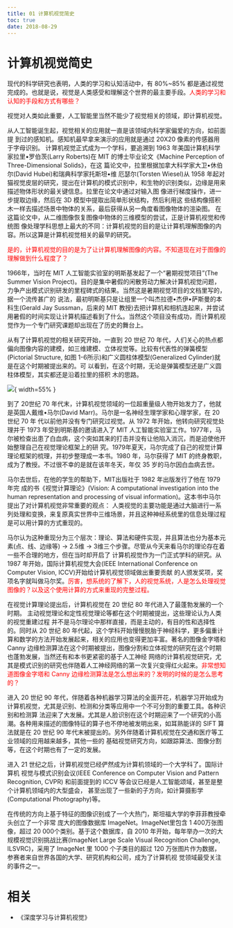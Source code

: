```yaml
---
title: 01 计算机视觉简史
toc: true
date: 2018-08-29
---
```


# 计算机视觉简史


现代的科学研究也表明，人类的学习和认知活动中，有 80%~85% 都是通过视觉完成的。也就是说，视觉是人类感受和理解这个世界的最主要手段。<span style="color:red;">人类的学习和认知的手段和方式有哪些？</span>

视觉对人类如此重要，人工智能里当然不能少了视觉相关的领域，即计算机视觉。

从人工智能诞生起，视觉相关的应用就一直是该领域内科学家偏爱的方向，如前面提 到过的感知机。感知机最早拿来演示的应用就是通过 20X20 像素的传感器用于字母识别。 计算机视觉正式成为一个学科，要追溯到 1963 年美国计算机科学家拉里•罗伯茨(Larry Roberts)在 MIT 的博士毕业论文《Machine Perception of Three-Dimensional Solids》，在这 篇论文中，拉里根据加拿大科学家大卫•休伯尔(David Hubei)和瑞典科学家托斯坦•维 厄瑟尔(Torsten Wiesel)从 1958 年起对猫视觉皮层的研究，提出在计算机的模式识别中，和生物的识别类似，边缘是用来描述物体形状的最关键信息。拉里在论文中通过对输入图 像进行梯度操作，进一步提取边缘，然后在 3D 模型中提取出简单形状结构，然后利用这 些结构像搭积木一样去描述场景中物体的关系，最后获得从另一角度看图像物体的渲染图。 在这篇论文中，从二维图像恢复图像中物体的三维模型的尝试，正是计算机视觉和传统图 像处理学科思想上最大的不同：计算机视觉的目的是让计算机理解图像的内容。所以这算是计算机视觉相关的最早的研究。

<span style="color:red;">是的，计算机视觉的目的是为了让计算机理解图像的内容。不知道现在对于图像的理解做到什么程度了？</span>

1966年，当时在 MIT 人工智能实验室的明斯基发起了一个“暑期视觉项目”(The Summer Vision Project)。目的是集中暑假的闲散劳动力解决计算机视觉问题，力争产出模式识别研发的里程碑式的结果。当然这是暑期视觉项目的文档里写的，据一个流传甚广的 说法，最初明斯基只是让组里一个叫杰拉德•杰伊•萨斯曼的本科生(Gerald Jay Sussman，后来的 MIT 教授)去把计算机和相机连起来，并尝试用暑假的时间实现让计算机描述看到了什么。当然这个项目没有成功，而计算机视觉作为一个专门研究课题却出现在了历史的舞台上。

从有了计算机视觉的相关研究开始，一直到 20 世纪 70 年代，人们关心的热点都偏向图像内容的建模，如三维建模、立体视觉等。比较有代表性的弹簧模型(Pictorial Structure, 如图 1-6所示)和广义圆柱体模型(Generalized Cylinder)就是在这个时期被提出来的。可 以看到，在这个时期，无论是弹簧模型还是广义圆柱体模型，其实都还是沿着拉里的搭积 木的思路。

![](http://images.iterate.site/blog/image/180829/H7i9FmiL9g.png?imageslim){ width=55% }


到了 20世纪 70 年代末，计算机视觉领域的一位超重量级人物开始发力了，他就是英国人戴维•马尔(David Marr)。马尔是一名神经生理学家和心理学家，在 20 世纪 70 年 代以前他并没有专门研究过视觉。从 1972 年开始，他转向研究视觉处理并于 1973 年受到明斯基的邀请进入了 MIT 人工智能实验室工作。1977年，马尔被检查出患了白血病，这个突如其来的打击并没有让他陷入消沉，而是迫使他开始整理自己在视觉理论框架上的研 究。1979年夏天，马尔完成了自己的视觉计算理论框架的梳理，并初步整理成一本书。1980 年，马尔获得了 MIT 的终身教职，成为了教授。不过很不幸的是就在该年冬天，年仅 35 岁的马尔因白血病去世。

马尔去世后，在他的学生的帮助下，MIT出版社于 1982 年出版发行了他在 1979 年完 成的书《视觉计算理论》(Vision: A computational investigation into the human representation and processing of visual information)。这本书中马尔提出了对计算机视觉非常重要的观点： 人类视觉的主要功能是通过大脑进行一系列处理和变换，来复原真实世界中三维场景，并且这种神经系统里的信息处理过程是可以用计算的方式重现的。

马尔认为这种重现分为三个层次：理论、算法和硬件实现，并且算法也分为基本元素(点、线、边缘等) -> 2.5维 -> 3维三个步骤。尽管从今天来看马尔的理论存在着一些不合理的地方，但在当时却开启了 计算机视觉作为一门正式学科的研究。从 1987 年开始，国际计算机视觉大会(IEEE International Conference on Computer Vision, ICCV)开始给计算机视觉领域做出重要贡献 的人颁发奖项，奖项名字就叫做马尔奖。<span style="color:red;">厉害，想系统的了解下，人的视觉系统，人是怎么处理视觉图像的？以及这个使用计算的方式来重现的完整过程。</span>

在视觉计算理论提出后，计算机视觉在 20 世纪 80 年代进入了最蓬勃发展的一个时期。 主动视觉理论和定性视觉理论等都在这个时期被提出，这些理论认为人类的视觉重建过程 并不是马尔理论中那样直接，而是主动的，有目的性和选择性的。同时从 20 世纪 80 年代起，这个学科开始慢慢脱胎于神经科学，更多偏重计算和数学的方法开始发展起来，相关的应用也变得更加丰富。著名的图像金字塔和 Canny 边缘检测算法在这个时期被提出，图像分割和立体视觉的研究在这个时期也蓬勃发展，当然还有和本书更紧密的基于人工神经 网络的计算机视觉研究，尤其是模式识别的研究也伴随着人工神经网络的第一次复兴变得红火起来。<span style="color:red;">非常想知道图像金字塔和 Canny 边缘检测算法是怎么想出来的？发明的时候的是怎么思考的？</span>

进入 20 世纪 90 年代，伴随着各种机器学习算法的全面开花，机器学习开始成为计算机视觉，尤其是识别、检测和分类等应用中一个不可分割的重要工具。各种识别和检测算 法迎来了大发展。尤其是人脸识别在这个时期迎来了一个研究的小高潮。各种用来描述的图像特征的算子也不停地被发明出来，如耳熟能详的 SIFT 算法就是在 20 世纪 90 年代末被提出的。另外伴随着计算机视觉在交通和医疗等工业领域的应用越来越多，其他一些的 基础视觉研究方向，如跟踪算法、图像分割等，在这个时期也有了一定的发展。

进入 21 世纪之后，计算机视觉已经俨然成为计算机领域的一个大学科了。国际计算机 视觉与模式识别会议(IEEE Conference on Computer Vision and Pattern Recognition, CVPR) 和前面提到的 ICCV 等会议已经是人工智能颂域，甚至是整个计算机领域内的大型盛会， 甚至出现了一些新的子方向，如计算摄影学(Computational Photography)等。

在传统的方向上基于特征的图像识别成了一个大热门，斯坦福大学的李菲菲教授牵头创立了一个非常 庞大的图像数据库 ImageNet。ImageNet里包含 1 400万张图像，超过 20 000个类别。基于这个数据库，自 2010 年开始，每年举办一次的大规模视觉识别挑战比赛(ImageNet Large Scale Visual Recognition Challenge, ILSVRC)，采用了 ImageNet 里 1000 个子类目的超过 120 万张图片作为数据，参赛者来自世界各国的大学、研究机构和公司，成为了计算机视 觉领域最受关注的事件之一。




# 相关

- 《深度学习与计算机视觉》

